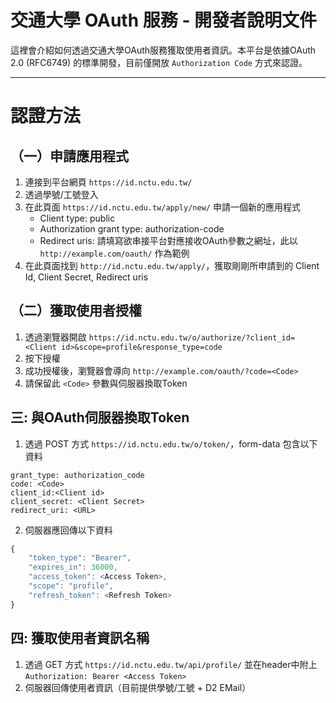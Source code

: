 交通大學 OAuth 服務 - 開發者說明文件
====================

這裡會介紹如何透過交通大學OAuth服務獲取使用者資訊。本平台是依據OAuth 2.0  (RFC6749) 的標準開發，目前僅開放 `Authorization Code` 方式來認證。

----------

認證方法
=========

（一）申請應用程式
--
1. 連接到平台網頁 `https://id.nctu.edu.tw/`
2. 透過學號/工號登入
3. 在此頁面 `https://id.nctu.edu.tw/apply/new/` 申請一個新的應用程式
   * Client type: public
   * Authorization grant type: authorization-code
   * Redirect uris: 請填寫欲串接平台對應接收OAuth參數之網址，此以 `http://example.com/oauth/` 作為範例
4. 在此頁面找到 `http://id.nctu.edu.tw/apply/`，獲取剛剛所申請到的 Client Id, Client Secret, Redirect uris

（二）獲取使用者授權
--

1. 透過瀏覽器開啟
`https://id.nctu.edu.tw/o/authorize/?client_id=<Client id>&scope=profile&response_type=code`
2. 按下授權
3. 成功授權後，瀏覽器會導向 `http://example.com/oauth/?code=<Code>`
4. 請保留此 `<Code>` 參數與伺服器換取Token

三: 與OAuth伺服器換取Token
--

1.  透過 POST 方式 `https://id.nctu.edu.tw/o/token/`，form-data 包含以下資料
```
grant_type: authorization_code
code: <Code>
client_id:<Client id>
client_secret: <Client Secret>
redirect_uri: <URL> 
```

2. 伺服器應回傳以下資料
```javascript
{
    "token_type": "Bearer",
    "expires_in": 36000,
    "access_token": <Access Token>,
    "scope": "profile",
    "refresh_token": <Refresh Token>
}
```

四: 獲取使用者資訊名稱
--
1. 透過 GET 方式 `https://id.nctu.edu.tw/api/profile/`
並在header中附上 `Authorization: Bearer <Access Token>`
2. 伺服器回傳使用者資訊（目前提供學號/工號 + D2 EMail）

